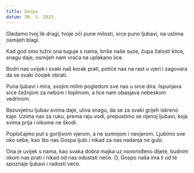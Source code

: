 ```yaml
---
title: Gospa
datum: 30. 3. 2023.
---
```

Gledamo tvoj lik dragi,
tvoje oči pune milosti, srce puno ljubavi,
na ustima osmijeh blagi.

Kad god smo tužni
ona tuguje s nama,
briše naše suze, čupa žalosti klice,
snagu daje, osmijeh nam vraća na uplakano lice.

Bodri nas uvijek i svaki naš korak prati,
potiče nas na rast u vjeri
i zagovara da se svaki čovjek obrati.

Puna ljubavi i mira,
svojim milim pogledom sve nas u srce dira.
Ispunjava srce čežnjom za nebom i toplinom,
a lice nam obasjava nebeskom vedrinom.

Bezuvjetnu ljubav svima daje,
uliva snagu, da se za svaki grijeh iskreno kaje.
Uzima nas za ruku, prema raju vodi,
prepustimo se njenoj ljubavi,
koja svima prija i nikome ne škodi.

Popločajmo put s gorljivom vjerom,
a ne sumnjom i nevjerom.
Ljubimo sve oko sebe,
kao što nas Gospa ljubi
i nikad za nas nadanja ne gubi.

Ona je uvijek s nama,
kao svaka dobra majka uz novorođeno dijete,
budnim okom nas prati i nikad od nas odustati neće.
O, Gospo naša ima li od te spoznaje
ljubavi i radosti veće.